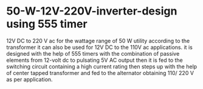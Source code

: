 # 50-W-12V-220V-inverter-design using 555 timer

12V DC to 220 V ac for the wattage range of 50 W utility
according to the transformer it can also be used for
12V DC to the 110V ac applications.
it is designed with the help of 555 timers with the combination of passive elements from 12-volt dc to pulsating
5V AC output then it is fed to the switching circuit containing a high current rating then steps up 
with the help of center tapped transformer and fed to the alternator obtaining 110/ 220 V as per application.
